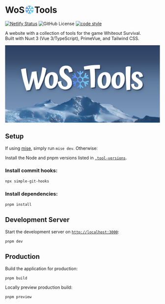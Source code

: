 # WoS<img src="./public/favicon-96x96.png" width="32" height="32" alt="WoS Tools favicon" valign="top" />Tools

[![Netlify Status](https://api.netlify.com/api/v1/badges/6f85effa-aabb-4edf-9123-07bb31a5b916/deploy-status)](https://app.netlify.com/sites/wostools/deploys)
![GitHub License](https://img.shields.io/github/license/deepfriedmind/wos-tools)
[![code style](https://antfu.me/badge-code-style.svg)](https://github.com/antfu/eslint-config)

A website with a collection of tools for the game Whiteout Survival.  
Built with Nuxt 3 (Vue 3/TypeScript), PrimeVue, and Tailwind CSS.

![Wos Tools](public/og-image.jpg)

## Setup

If using [mise](https://mise.jdx.dev/), simply run `mise dev`. Otherwise:

Install the Node and pnpm versions listed in [`.tool-versions`](.tool-versions).

### Install commit hooks:

```sh
npx simple-git-hooks
```

### Install dependencies:

```sh
pnpm install
```

## Development Server

Start the development server on [`http://localhost:3000`](http://localhost:3000):

```sh
pnpm dev
```

## Production

Build the application for production:

```sh
pnpm build
```

Locally preview production build:

```sh
pnpm preview
```

